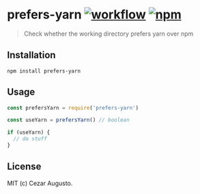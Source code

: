 [action-image]: https://github.com/cezaraugusto/prefers-yarn/workflows/CI/badge.svg
[action-url]: https://github.com/cezaraugusto/prefers-yarn/actions
[npm-image]: https://img.shields.io/npm/v/prefers-yarn.svg
[npm-url]: https://npmjs.org/package/prefers-yarn

# prefers-yarn [![workflow][action-image]][action-url] [![npm][npm-image]][npm-url]

> Check whether the working directory prefers yarn over npm

## Installation

```
npm install prefers-yarn
```

## Usage
```js
const prefersYarn = require('prefers-yarn')

const useYarn = prefersYarn() // boolean

if (useYarn) {
  // do stuff
}

```

## License

MIT (c) Cezar Augusto.
